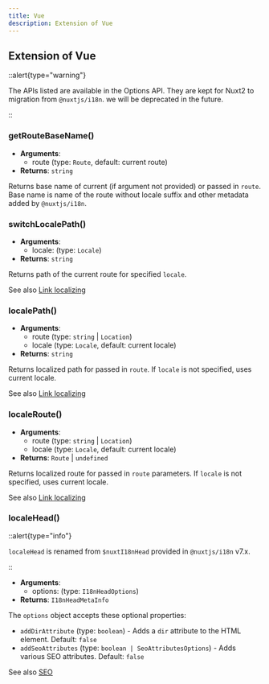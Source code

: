 ```yaml
---
title: Vue
description: Extension of Vue
---
```


## Extension of Vue

::alert{type="warning"}

The APIs listed are available in the Options API. They are kept for Nuxt2 to migration from `@nuxtjs/i18n`. we will be deprecated in the future.

::

### getRouteBaseName()

- **Arguments**:
  - route (type: `Route`, default: current route)
- **Returns**: `string`

Returns base name of current (if argument not provided) or passed in `route`. Base name is name of the route without locale suffix and other metadata added by `@nuxtjs/i18n`.

### switchLocalePath()

- **Arguments**:
  - locale: (type: `Locale`)
- **Returns**: `string`

Returns path of the current route for specified `locale`.

See also [Link localizing](getting-started/basic-usage)

### localePath()

- **Arguments**:
  - route (type: `string` | `Location`)
  - locale (type: `Locale`, default: current locale)
- **Returns**: `string`

Returns localized path for passed in `route`. If `locale` is not specified, uses current locale.

See also [Link localizing](getting-started/basic-usage)

### localeRoute()

- **Arguments**:
  - route (type: `string` | `Location`)
  - locale (type: `Locale`, default: current locale)
- **Returns**: `Route` | `undefined`

Returns localized route for passed in `route` parameters. If `locale` is not specified, uses current locale.

See also [Link localizing](getting-started/basic-usage)

### localeHead()

::alert{type="info"}

`localeHead` is renamed from `$nuxtI18nHead` provided in `@nuxtjs/i18n` v7.x.

::

- **Arguments**:
  - options: (type: `I18nHeadOptions`)
- **Returns**: `I18nHeadMetaInfo`

The `options` object accepts these optional properties:

- `addDirAttribute` (type: `boolean`) - Adds a `dir` attribute to the HTML element. Default: `false`
- `addSeoAttributes` (type: `boolean | SeoAttributesOptions`) - Adds various SEO attributes. Default: `false`

See also [SEO](guide/seo)
